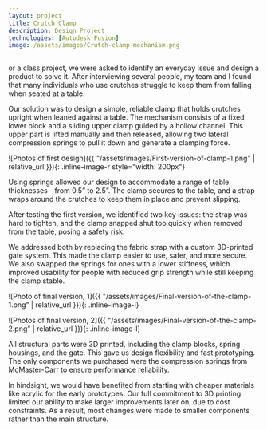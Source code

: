 ```yaml
---
layout: project
title: Crutch Clamp 
description: Design Project
technologies: [Autodesk Fusion]
image: /assets/images/Crutch-clamp-mechanism.png
---
```


or a class project, we were asked to identify an everyday issue and design a product to solve it. After interviewing several people, my team and I found that many individuals who use crutches struggle to keep them from falling when seated at a table.

Our solution was to design a simple, reliable clamp that holds crutches upright when leaned against a table. The mechanism consists of a fixed lower block and a sliding upper clamp guided by a hollow channel. This upper part is lifted manually and then released, allowing two lateral compression springs to pull it down and generate a clamping force.

![Photos of first design]({{ "/assets/images/First-version-of-clamp-1.png" | relative_url }}){: .inline-image-r style="width: 200px"}


Using springs allowed our design to accommodate a range of table thicknesses—from 0.5” to 2.5”. The clamp secures to the table, and a strap wraps around the crutches to keep them in place and prevent slipping.

After testing the first version, we identified two key issues: the strap was hard to tighten, and the clamp snapped shut too quickly when removed from the table, posing a safety risk.

We addressed both by replacing the fabric strap with a custom 3D-printed gate system. This made the clamp easier to use, safer, and more secure. We also swapped the springs for ones with a lower stiffness, which improved usability for people with reduced grip strength while still keeping the clamp stable.

![Photo of final version, 1]({{ "/assets/images/Final-version-of-the-clamp-1.png" | relative_url }}){: .inline-image-l}

![Photos of final version, 2]({{ "/assets/images/Final-version-of-the-clamp-2.png" | relative_url }}){: .inline-image-l}

All structural parts were 3D printed, including the clamp blocks, spring housings, and the gate. This gave us design flexibility and fast prototyping. The only components we purchased were the compression springs from McMaster-Carr to ensure performance reliability.

In hindsight, we would have benefited from starting with cheaper materials like acrylic for the early prototypes. Our full commitment to 3D printing limited our ability to make larger improvements later on, due to cost constraints. As a result, most changes were made to smaller components rather than the main structure.
